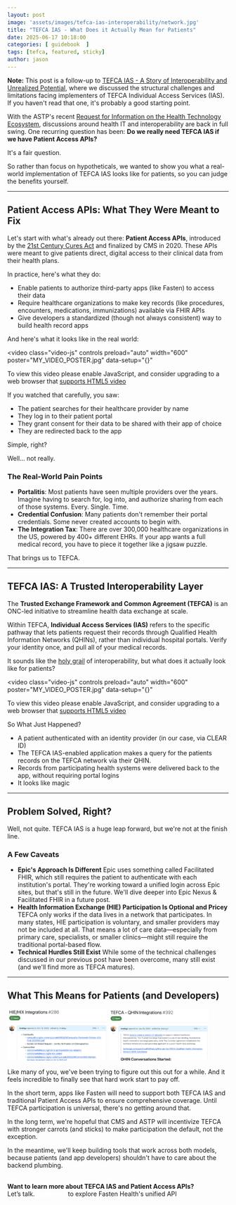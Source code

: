 ```yaml
---
layout: post
image: 'assets/images/tefca-ias-interoperability/network.jpg'
title: "TEFCA IAS - What Does it Actually Mean for Patients"
date: 2025-06-17 10:18:00
categories: [ guidebook  ]
tags: [tefca, featured, sticky]
author: jason
---
```


**Note:** This post is a follow-up to [TEFCA IAS - A Story of Interoperability and Unrealized Potential](https://blog.fastenhealth.com/tefca-ias-interoperability), 
where we discussed the structural challenges and limitations facing implementers of 
TEFCA Individual Access Services (IAS). If you haven't read that one, it's probably a good starting point.

With the ASTP's recent [Request for Information on the Health Technology Ecosystem](https://www.federalregister.gov/documents/2025/05/16/2025-08701/request-for-information-health-technology-ecosystem), 
discussions around health IT and interoperability are back in full swing. One recurring question has been: **Do we really need TEFCA IAS if we have Patient Access APIs?**

It's a fair question.

So rather than focus on hypotheticals, we wanted to show you what a real-world implementation of TEFCA IAS looks like for patients, so you can judge the benefits yourself.

---

## Patient Access APIs: What They Were Meant to Fix

Let's start with what's already out there: **Patient Access APIs**, introduced by the [21st Century Cures Act](https://www.healthit.gov/topic/oncs-cures-act-final-rule) and finalized 
by CMS in 2020. These APIs were meant to give patients direct, digital access to their clinical data from their health plans.

In practice, here's what they do:
- Enable patients to authorize third-party apps (like Fasten) to access their data
- Require healthcare organizations to make key records (like procedures, encounters, medications, immunizations) available via FHIR APIs
- Give developers a standardized (though not always consistent) way to build health record apps

And here's what it looks like in the real world:

<video
class="video-js"
controls
preload="auto"
width="600"
poster="MY_VIDEO_POSTER.jpg"
data-setup="{}"
>
<source src="/assets/media/Patient-Access-APIs-5.21.25.mp4" type="video/mp4" />
<p class="vjs-no-js">
  To view this video please enable JavaScript, and consider upgrading to a
  web browser that
  <a href="https://videojs.com/html5-video-support/" target="_blank"
    >supports HTML5 video</a
  >
</p>
</video>

If you watched that carefully, you saw:
- The patient searches for their healthcare provider by name
- They log in to their patient portal
- They grant consent for their data to be shared with their app of choice
- They are redirected back to the app

Simple, right?

Well... not really.

### The Real-World Pain Points
- **Portalitis**: Most patients have seen multiple providers over the years. Imagine having to search for, log into, and authorize sharing from each of those systems. Every. Single. Time.
- **Credential Confusion**: Many patients don't remember their portal credentials. Some never created accounts to begin with.
- **The Integration Tax**: There are over 300,000 healthcare organizations in the US, powered by 400+ different EHRs. If your app wants a full medical record, you have to piece it together like a jigsaw puzzle.

That brings us to TEFCA.

---

## TEFCA IAS: A Trusted Interoperability Layer

The **Trusted Exchange Framework and Common Agreement (TEFCA)** is an ONC-led initiative to streamline health data exchange at scale.

Within TEFCA, **Individual Access Services (IAS)** refers to the specific pathway that lets patients request their records through 
Qualified Health Information Networks (QHINs), rather than individual hospital portals. Verify your identity once, and 
pull all of your medical records.

It sounds like the [holy grail](https://brendanjkeeler.medium.com/indiana-jones-and-the-personal-health-record-c9935bdc956d) of interoperability, but what does it actually look like for patients?

<video
class="video-js"
controls
preload="auto"
width="600"
poster="MY_VIDEO_POSTER.jpg"
data-setup="{}"
>
<source src="/assets/media/TEFCA-Direct-Clear-6.18.25.mp4" type="video/mp4" />
<p class="vjs-no-js">
  To view this video please enable JavaScript, and consider upgrading to a
  web browser that
  <a href="https://videojs.com/html5-video-support/" target="_blank"
    >supports HTML5 video</a
  >
</p>
</video>

So What Just Happened? 
- A patient authenticated with an identity provider (in our case, via CLEAR ID)
- The TEFCA IAS-enabled application makes a query for the patients records on the TEFCA network via their QHIN.
- Records from participating health systems were delivered back to the app, without requiring portal logins
- It looks like magic

---

## Problem Solved, Right?

Well, not quite. TEFCA IAS is a huge leap forward, but we're not at the finish line.

### A Few Caveats

- **Epic's Approach Is Different**
    Epic uses something called Facilitated FHIR, which still requires the patient to authenticate with each institution's portal. They're working toward a unified login across Epic sites, but that's still in the future. We'll dive deeper into Epic Nexus & Facilitated FHIR in a future post.
- **Health Information Exchange (HIE) Participation Is Optional and Pricey**
    TEFCA only works if the data lives in a network that participates. In many states, HIE participation is voluntary, and smaller providers may not be included at all. That means a lot of care data—especially from primary care, specialists, or smaller clinics—might still require the traditional portal-based flow.
- **Technical Hurdles Still Exist**
    While some of the technical challenges discussed in our previous post have been overcome, many still exist (and we'll find more as TEFCA matures). 


---

## What This Means for Patients (and Developers)

<img src="/assets/images/tefca-ias/HIE.png" alt="drawing" width="45%"/>
<img src="/assets/images/tefca-ias/TEFCA.png" alt="drawing" width="45%"/>

Like many of you, we've been trying to figure out this out for a while. And it feels incredible to finally see that hard work start to pay off.

In the short term, apps like Fasten will need to support both TEFCA IAS and traditional Patient Access APIs to ensure 
comprehensive coverage. Until TEFCA participation is universal, there's no getting around that.

In the long term, we're hopeful that CMS and ASTP will incentivize TEFCA with stronger carrots (and sticks) to make participation the default, not the exception.

In the meantime, we'll keep building tools that work across both models, because patients (and app developers) shouldn't have to care about 
the backend plumbing.

<br/>
<div class="alert alert-secondary" role="alert">
    <i class="fa fa-info-circle"></i>
    <strong>Want to learn more about TEFCA IAS and Patient Access APIs?</strong><br/>
    Let’s talk. <a style="color:white; text-decoration: underline; font-weight: bold" href="https://calendly.com/jason-kulatunga/30min">Book time</a> to explore Fasten Health's unified API
</div>

<script src="https://vjs.zencdn.net/8.22.0/video.min.js"></script>